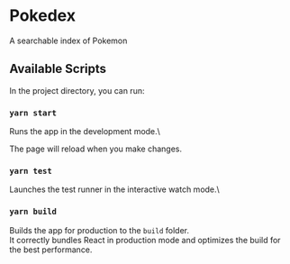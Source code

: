 # Pokedex

A searchable index of Pokemon

## Available Scripts

In the project directory, you can run:

### `yarn start`

Runs the app in the development mode.\

The page will reload when you make changes.

### `yarn test`

Launches the test runner in the interactive watch mode.\

### `yarn build`

Builds the app for production to the `build` folder.\
It correctly bundles React in production mode and optimizes the build for the best performance.
